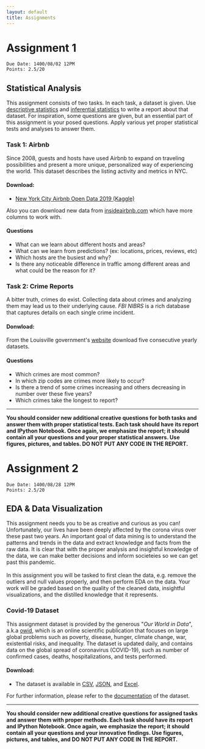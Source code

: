 ```yaml
---
layout: default
title: Assignments
---
```

# Assignment 1
    Due Date: 1400/08/02 12PM
    Points: 2.5/20
## Statistical Analysis
This assignment consists of two tasks. In each task, a dataset is given. Use [descriptive statistics](https://en.wikipedia.org/wiki/Descriptive_statistics) and [inferential statistics](https://en.wikipedia.org/wiki/Statistical_inference) to write a report about that dataset. For inspiration, some questions are given, but an essential part of this assignment is your posed questions. Apply various yet proper statistical tests and analyses to answer them.


### Task 1: Airbnb
Since 2008, guests and hosts have used Airbnb to expand on traveling possibilities and present a more unique, personalized way of experiencing the world. This dataset describes the listing activity and metrics in NYC.
#### Download: 
- [New York City Airbnb Open Data 2019 (Kaggle)](https://www.kaggle.com/dgomonov/new-york-city-airbnb-open-data)

Also you can download new data from [insideairbnb.com](http://insideairbnb.com/get-the-data.html) which have more columns to work with. 
#### Questions
- What can we learn about different hosts and areas?
- What can we learn from predictions? (ex: locations, prices, reviews, etc) 
- Which hosts are the busiest and why?
- Is there any noticeable difference in traffic among different areas and what could be the reason for it?

### Task 2: Crime Reports 

A bitter truth, crimes do exist. Collecting data about crimes and analyzing them may lead us to their underlying cause. *FBI NIBRS* is a rich database that captures details on each single crime incident.

#### Donwload:

From the Louisville government's [website](https://data.louisvilleky.gov/dataset/crime-reports) download five consecutive yearly datasets.
#### Questions
- Which crimes are most common?
- In which zip codes are crimes more likely to occur?
- Is there a trend of some crimes increasing and others decreasing in number over these five years?
- Which crimes take the longest to report?


****

__You should consider new additional creative questions for both tasks and answer them with proper statistical tests. Each task should have its report and IPython Notebook. Once again, we emphasize the report; it should contain all your questions and your proper statistical answers. Use figures, pictures, and tables. DO NOT PUT ANY CODE IN THE REPORT.__

# Assignment 2
    Due Date: 1400/08/28 12PM
    Points: 2.5/20
## EDA & Data Visualization
This assignment needs you to be as creative and curious as you can! Unfortunately, our lives have been deeply affected by the corona virus over these past two years. An important goal of data mining is to understand the patterns and trends in the data and extract knowledge and facts from the raw data. It is clear that with the proper analysis and insightful knowledge of the data, we can make better decisions and inform societeies so we can get past this pandemic.<br><br>
In this assignment you will be tasked to first clean the data, e.g. remove the outliers and null values properly, and then perform EDA on the data. Your work will be graded based on the quality of the cleaned data, insightful visualizations, and the distilled knowledge that it represents.


### Covid-19 Dataset
This assignment dataset is provided by the generous "*Our World in Data*", a.k.a [owid](https://ourworldindata.org/coronavirus-data), which is an online scientific publication that focuses on large global problems such as poverty, disease, hunger, climate change, war, existential risks, and inequality. The dataset is updated daily, and contains data on the global spread of coronavirus (COVID-19), such as number of confirmed cases, deaths, hospitalizations, and tests performed.
#### Download: 
- The dataset is available in [CSV](https://github.com/owid/covid-19-data/tree/master/public/data/owid-covid-data.csv), [JSON](https://github.com/owid/covid-19-data/tree/master/public/data/owid-covid-data.json), and [Excel](https://github.com/owid/covid-19-data/tree/master/public/data/owid-covid-data.xlsx). 

For further information, please refer to the [documentation](https://github.com/owid/covid-19-data/tree/master/public/data) of the dataset.

****
__You should consider new additional creative questions for assigned tasks and answer them with proper methods. Each task should have its report and IPython Notebook. Once again, we emphasize the report; it should contain all your questions and your innovative findings. Use figures, pictures, and tables, and DO NOT PUT ANY CODE IN THE REPORT.__
